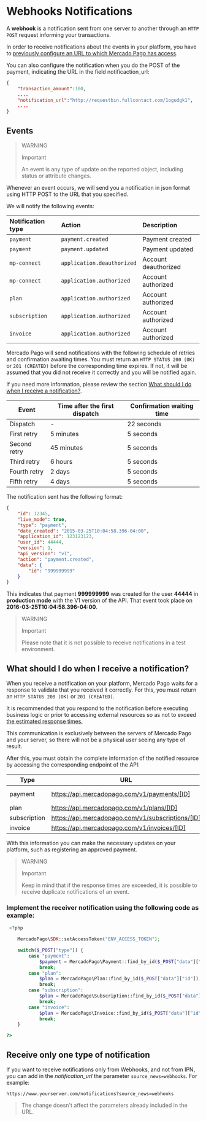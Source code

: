 # Webhooks Notifications

A **webhook** is a notification sent from one server to another through an `HTTP POST` request informing your transactions.

In order to receive notifications about the events in your platform, you have to [previously configure an URL to which Mercado Pago has access](https://www.mercadopago[FAKER][URL][DOMAIN]/developers/panel/notifications).


You can also configure the notification when you do the POST of the payment, indicating the URL in the field notificaction_url:

```json
{
	"transaction_amount":100,
	....
	"notification_url":"http://requestbin.fullcontact.com/1ogudgk1",
    ....
}
```

## Events

> WARNING
>
> Important
>
> An event is any type of update on the reported object, including status or attribute changes.

Whenever an event occurs, we will send you a notification in json format using HTTP POST to the URL that you specified.

We will notify the following events:

| Notification type | Action | Description |
| :--- | :--- | :--- |
| `payment` | `payment.created` | Payment created |
| `payment` | `payment.updated` | Payment updated |
| `mp-connect` | `application.deauthorized` | Account deauthorized |
| `mp-connect` | `application.authorized` | Account authorized |
| `plan` | `application.authorized` | Account authorized |
| `subscription` | `application.authorized` | Account authorized |
| `invoice` | `application.authorized` | Account authorized |

Mercado Pago will send notifications with the following schedule of retries and confirmation awaiting times. You must return an `HTTP STATUS 200 (OK)` or `201 (CREATED)` before the corresponding time expires. If not, it will be assumed that you did not receive it correctly and you will be notified again.

If you need more information, please review the section [What should I do when I receive a notification?](#bookmark_what_should_i_do_after_receiving_a_notification?).

| Event| Time after the first dispatch | Confirmation waiting time |
| --- | --- | --- |
| Dispatch | - | 22 seconds |
| First retry | 5 minutes | 5 seconds |
| Second retry | 45 minutes | 5 seconds |
| Third retry | 6 hours | 5 seconds |
| Fourth retry | 2 days | 5 seconds |
| Fifth retry | 4 days | 5 seconds |

The notification sent has the following format:

```json
{
    "id": 12345,
    "live_mode": true,
    "type": "payment",
    "date_created": "2015-03-25T10:04:58.396-04:00",
    "application_id": 123123123,
    "user_id": 44444,
    "version": 1,
    "api_version": "v1",
    "action": "payment.created",
    "data": {
        "id": "999999999"
    }
}
```
This indicates that payment **999999999** was created for the user **44444** in **production mode** with the V1 version of the API. That event took place on **2016-03-25T10:04:58.396-04:00**.

> WARNING
>
> Important
>
> Please note that it is not possible to receive notifications in a test environment.

## What should I do when I receive a notification?


When you receive a notification on your platform, Mercado Pago waits for a response to validate that you received it correctly. For this, you must return an `HTTP STATUS 200 (OK)` or `201 (CREATED)`.

It is recommended that you respond to the notification before executing business logic or prior to accessing external resources so as not to exceed [the estimated response times.](#bookmark_events)

This communication is exclusively between the servers of Mercado Pago and your server, so there will not be a physical user seeing any type of result.

After this, you must obtain the complete information of the notified resource by accessing the corresponding endpoint of the API:


| Type | URL | Documentation |
| --- | --- | --- |
| payment | https://api.mercadopago.com/v1/payments/[ID] | [see documentation](https://www.mercadopago[FAKER][URL][DOMAIN]/developers/en/reference/payments/_payments_id/get) |
| plan | https://api.mercadopago.com/v1/plans/[ID] | - |
| subscription | https://api.mercadopago.com/v1/subscriptions/[ID] | - |
| invoice | https://api.mercadopago.com/v1/invoices/[ID] | - |

With this information you can make the necessary updates on your platform, such as registering an approved payment.

> WARNING
>
> Important
>
> Keep in mind that if the response times are exceeded, it is possible to receive duplicate notifications of an event.

### Implement the receiver notification using the following code as example:

```php
 <?php

    MercadoPago\SDK::setAccessToken("ENV_ACCESS_TOKEN");

    switch($_POST["type"]) {
        case "payment":
            $payment = MercadoPago\Payment::find_by_id($_POST["data"]["id"]);
            break;
        case "plan":
            $plan = MercadoPago\Plan::find_by_id($_POST["data"]["id"]);
            break;
        case "subscription":
            $plan = MercadoPago\Subscription::find_by_id($_POST["data"]["id"]);
            break;
        case "invoice":
            $plan = MercadoPago\Invoice::find_by_id($_POST["data"]["id"]);
            break;
    }

?>
```

## Receive only one type of notification

If you want to receive notifications only from Webhooks, and not from IPN, you can add in the *notification_url* the parameter `source_news=webhooks`. For example:

`https://www.yourserver.com/notifications?source_news=webhooks`

> The change doesn't affect the parameters already included in the URL.
